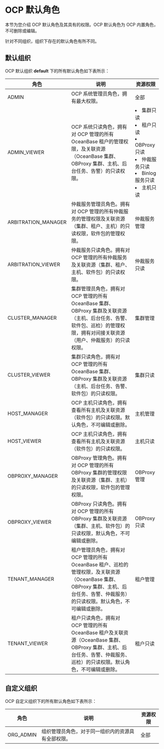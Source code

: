 # OCP 默认角色

本节为您介绍 OCP 默认角色及其具有的权限。OCP 默认角色为 OCP 内置角色，不可删除或编辑。

针对不同组织，组织下存在的默认角色有所不同。

## 默认组织

OCP 默认组织 **default** 下的所有默认角色如下表所示：

|     角色             |    说明         |    资源权限   |
|----------------------|-----------------|--------|
| ADMIN                | OCP 系统管理员角色，拥有最大权限。     | 全部    |
| ADMIN_VIEWER         | OCP 系统只读角色，拥有对 OCP 管理的所有OceanBase 租户的管理权限，及关联资源（OceanBase 集群、OBProxy 集群、主机、后台任务、告警）的只读权限。   | <li>集群只读</li><li>租户只读</li><li>OBProxy只读</li><li>仲裁服务只读</li><li>Binlog 服务只读</li><li>主机只读 </li>   |
| ARBITRATION_MANAGER  | 仲裁服务管理员角色。拥有对 OCP 管理的所有仲裁服务的管理权限及关联资源（集群、租户、主机）的只读权限，软件包的管理权限。   | 仲裁服务管理   |
| ARBITRATION_VIEWER   | 仲裁服务只读角色。拥有对 OCP 管理的所有仲裁服务及关联资源（集群、租户、主机、软件包）的只读权限。   | 仲裁服务只读     |
| CLUSTER_MANAGER      | 集群管理员角色，拥有对 OCP 管理的所有 OceanBase 集群、OBProxy 集群及关联资源（主机、后台任务、告警、软件包、巡检）的管理权限，拥有对间接关联资源（用户、仲裁服务）的只读权限。         | 集群管理     |
| CLUSTER_VIEWER       | 集群只读角色，拥有对 OCP 管理的所有 OceanBase 集群、OBProxy 集群及关联资源（主机、后台任务、告警、软件包）的只读权限。     | 集群只读      |
| HOST_MANAGER         | OCP 主机只读角色，拥有查看所有主机及关联资源（软件包）的只读权限。默认角色，不可编辑或删除。       | 主机管理     |
| HOST_VIEWER          | OCP 主机只读角色，拥有查看所有主机及关联资源（软件包）的只读权限。     | 主机只读       |
| OBPROXY_MANAGER      | OBProxy 管理角色。拥有对 OCP 管理的所有OBProxy 集群的管理权限及关联资源（集群、主机）的只读权限，软件包的管理权限。         | OBProxy 管理     |
| OBPROXY_VIEWER       | OBProxy 只读角色。拥有对 OCP 管理的所有OBProxy 集群及关联资源（集群、主机、软件包）的只读权限，默认角色，不可编辑或删除。          | OBProxy 只读       |
| TENANT_MANAGER       | 租户管理员角色，拥有对 OCP 管理的所有 OceanBase 租户、巡检的管理权限，及关联资源（OceanBase 集群、OBProxy 集群、主机、后台任务、告警、仲裁服务）的只读权限。默认角色，不可编辑或删除。           | 租户管理  |
| TENANT_VIEWER        | 租户只读角色，拥有对 OCP 管理的所有 OceanBase 租户及关联资源（OceanBase 集群、OBProxy 集群、主机、后台任务、告警、仲裁服务、巡检）的只读权限。默认角色，不可编辑或删除。      | 租户只读    |

## 自定义组织

OCP 自定义组织下的所有默认角色如下表所示：

|     角色             |    说明         |    资源权限   |
|----------------------|-----------------|--------|
| ORG_ADMIN  | 组织管理员角色，对于同一组织内的资源具有全部权限。   |  全部  |
